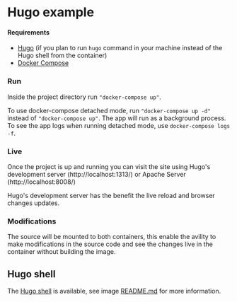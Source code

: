 # Hugo example

#### Requirements
- [Hugo](https://gohugo.io/) (if you plan to run `hugo` command in your machine instead of the Hugo shell from the container)
- [Docker Compose](https://docs.docker.com/compose/)

### Run

Inside the project directory run `"docker-compose up"`.

To use docker-compose detached mode, run `"docker-compose up -d"` instead of `"docker-compose up"`. The app will run as a background process. To see the app logs when running detached mode, use `docker-compose logs -f`.
### Live 

Once the project is up and running you can visit the site using Hugo's development server (http://localhost:1313/) or Apache Server (http://localhost:8008/)

Hugo's development server has the benefit the live reload and browser changes updates.

### Modifications

The source will be mounted to both containers, this enable the avility to make modifications in the source code and see the changes live in the container without building the image.

## Hugo shell

The [Hugo shell](https://hub.docker.com/r/klakegg/hugo/) is available, see image [README.md](https://github.com/klakegg/docker-hugo) for more information.
